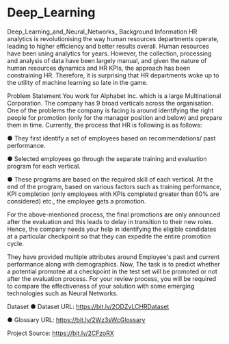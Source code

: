 # Deep_Learning
Deep_Learning_and_Neural_Networks_
Background Information
HR analytics is revolutionising the way human resources departments operate, leading to higher efficiency and better results overall. Human resources have been using analytics for years. However, the collection, processing and analysis of data have been largely manual, and given the nature of human resources dynamics and HR KPIs, the approach has been constraining HR. Therefore, it is surprising that HR departments woke up to the utility of machine learning so late in the game.

Problem Statement
You work for Alphabet Inc. which is a large Multinational Corporation. The company has 9 broad verticals across the organisation. One of the problems the company is facing is around identifying the right people for promotion (only for the manager position and below) and prepare them in time. Currently, the process that HR is following is as follows:

● They first identify a set of employees based on recommendations/ past performance.

● Selected employees go through the separate training and evaluation program for each vertical.

● These programs are based on the required skill of each vertical. At the end of the program, based on various factors such as training performance, KPI completion (only employees with KPIs completed greater than 60% are considered) etc., the employee gets a promotion.

For the above-mentioned process, the final promotions are only announced after the evaluation and this leads to delay in transition to their new roles. Hence, the company needs your help in identifying the eligible candidates at a particular checkpoint so that they can expedite the entire promotion cycle.

They have provided multiple attributes around Employee's past and current performance along with demographics. Now, The task is to predict whether a potential promotee at a checkpoint in the test set will be promoted or not after the evaluation process. For your review process, you will be required to compare the effectiveness of your solution with some emerging technologies such as Neural Networks.

Dataset
● Dataset URL: https://bit.ly/2ODZvLCHRDataset

● Glossary URL: https://bit.ly/2Wz3sWcGlossary

Project Source: https://bit.ly/2CFzoRX
